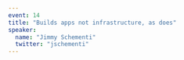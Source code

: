 ```yaml
---
event: 14
title: "Builds apps not infrastructure, as does"
speaker:
  name: "Jimmy Schementi"
  twitter: "jschementi"
---
```

